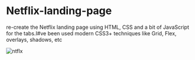 # Netflix-landing-page
re-create the Netflix landing page using HTML, CSS and a bit of JavaScript for the tabs.I#ve been used modern CSS3+ techniques like Grid, Flex, overlays, shadows, etc

![ntflx](https://github.com/aysegulyasar05/Netflix-landing-page/assets/65957331/0e25415e-8f8a-46ef-b624-0716b5a021c6)
